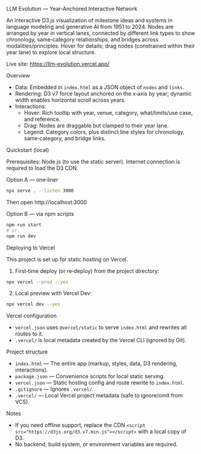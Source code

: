 LLM Evolution — Year‑Anchored Interactive Network

An interactive D3.js visualization of milestone ideas and systems in language modeling and generative AI from 1951 to 2024. Nodes are arranged by year in vertical lanes, connected by different link types to show chronology, same‑category relationships, and bridges across modalities/principles. Hover for details; drag nodes (constrained within their year lane) to explore local structure.

Live site: https://llm-evolution.vercel.app/


Overview

- Data: Embedded in `index.html` as a JSON object of `nodes` and `links`.
- Rendering: D3 v7 force layout anchored on the x‑axis by year; dynamic width enables horizontal scroll across years.
- Interactions:
  - Hover: Rich tooltip with year, venue, category, what/limits/use case, and reference.
  - Drag: Nodes are draggable but clamped to their year lane.
  - Legend: Category colors, plus distinct line styles for chronology, same‑category, and bridge links.


Quickstart (local)

Prerequisites: Node.js (to use the static server). Internet connection is required to load the D3 CDN.

Option A — one‑liner

```bash
npx serve . --listen 3000
```

Then open http://localhost:3000

Option B — via npm scripts

```bash
npm run start
# or
npm run dev
```


Deploying to Vercel

This project is set up for static hosting on Vercel.

1) First‑time deploy (or re‑deploy) from the project directory:

```bash
npx vercel --prod --yes
```

2) Local preview with Vercel Dev:

```bash
npx vercel dev --yes
```

Vercel configuration

- `vercel.json` uses `@vercel/static` to serve `index.html` and rewrites all routes to it.
- `.vercel/` is local metadata created by the Vercel CLI (ignored by Git).


Project structure

- `index.html` — The entire app (markup, styles, data, D3 rendering, interactions).
- `package.json` — Convenience scripts for local static serving.
- `vercel.json` — Static hosting config and route rewrite to `index.html`.
- `.gitignore` — Ignores `.vercel/`.
- `.vercel/` — Local Vercel project metadata (safe to ignore/omit from VCS).


Notes

- If you need offline support, replace the CDN `<script src="https://d3js.org/d3.v7.min.js"></script>` with a local copy of D3.
- No backend, build system, or environment variables are required.


